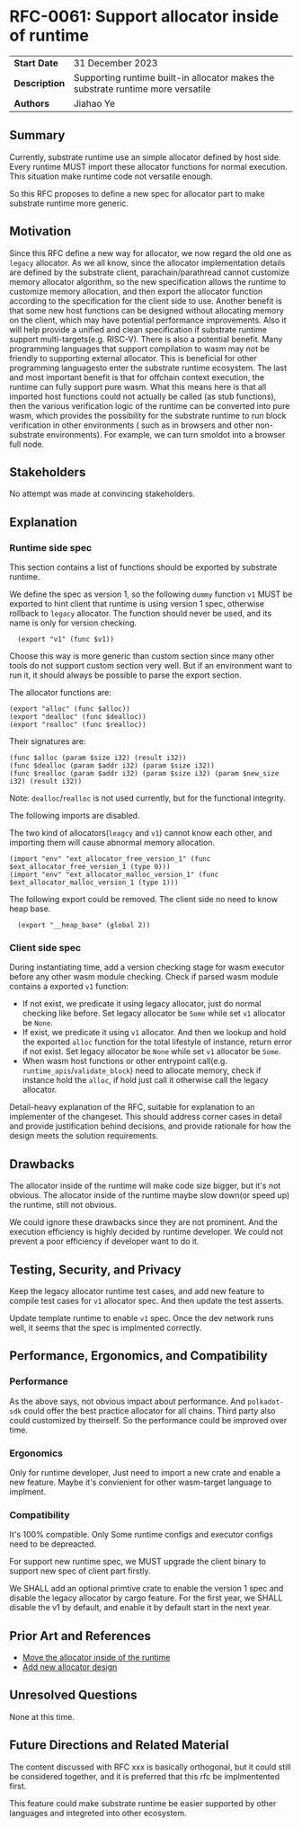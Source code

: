 # RFC-0061: Support allocator inside of runtime

|                 |                                                                                             |
| --------------- | ------------------------------------------------------------------------------------------- |
| **Start Date**  | 31 December 2023                                            |
| **Description** | Supporting runtime built-in allocator makes the substrate runtime more versatile |
| **Authors**     | Jiahao Ye |

## Summary

Currently, substrate runtime use an simple allocator defined by host side. Every runtime MUST
import these allocator functions for normal execution. This situation make runtime code not versatile enough.

So this RFC proposes to define a new spec for allocator part to make substrate runtime more generic.

## Motivation

Since this RFC define a new way for allocator, we now regard the old one as `legacy` allocator.
As we all know, since the allocator implementation details are defined by the substrate client, parachain/parathread cannot customize memory allocator algorithm, so the new specification allows the runtime to customize memory allocation, and then export the allocator function according to the specification for the client side to use.
Another benefit is that some new host functions can be designed without allocating memory on the client, which may have potential performance improvements. Also it will help provide a unified and clean specification if substrate runtime support multi-targets(e.g. RISC-V).
There is also a potential benefit. Many programming languages that support compilation to wasm may not be friendly to supporting external allocator. This is beneficial for other programming languages ​​to enter the substrate runtime ecosystem.
The last and most important benefit is that for offchain context execution, the runtime can fully support pure wasm. What this means here is that all imported host functions could not actually be called (as stub functions), then the various verification logic of the runtime can be converted into pure wasm, which provides the possibility for the substrate runtime to run block verification in other environments ( such as in browsers and other non-substrate environments). For example, we can turn smoldot into a browser full node.

## Stakeholders

No attempt was made at convincing stakeholders.

## Explanation

### Runtime side spec

This section contains a list of functions should be exported by substrate runtime.

We define the spec as version 1, so the following `dummy` function `v1` MUST be exported to hint
client that runtime is using version 1 spec, otherwise rollback to `legacy` allocator.
The function should never be used, and its name is only for version checking.

```wat
  (export "v1" (func $v1))
```

Choose this way is more generic than custom section since many other tools do not support custom section very well. But if an environment want to run it, it should always be possible to parse
the export section.

The allocator functions are:

```wat
(export "alloc" (func $alloc))
(export "dealloc" (func $dealloc))
(export "realloc" (func $realloc))
```

Their signatures are:

```wat
(func $alloc (param $size i32) (result i32))
(func $dealloc (param $addr i32) (param $size i32))
(func $realloc (param $addr i32) (param $size i32) (param $new_size i32) (result i32))
```

Note: `dealloc`/`realloc` is not used currently, but for the functional integrity.

The following imports are disabled.

The two kind of allocators(`leagcy` and `v1`) cannot know each other, and importing them will cause abnormal memory allocation.

```wat
(import "env" "ext_allocator_free_version_1" (func $ext_allocator_free_version_1 (type 0)))
(import "env" "ext_allocator_malloc_version_1" (func $ext_allocator_malloc_version_1 (type 1)))
```

The following export could be removed. The client side no need to know heap base.

```wat
  (export "__heap_base" (global 2))
```

### Client side spec

During instantiating time, add a version checking stage for wasm executor before any other wasm module checking.
Check if parsed wasm module contains a exported `v1` function:

- If not exist, we predicate it using legacy allocator, just do normal checking like before. Set legacy allocator be `Some` while set `v1` allocator be `None`.
- If exist, we predicate it using `v1` allocator. And then we lookup and hold the exported `alloc` function for the total lifestyle of instance, return error if not exist. Set legacy allocator be `None` while set `v1` allocator be `Some`.
- When wasm host functions or other entrypoint call(e.g. `runtime_apis`/`validate_block`) need to allocate memory, check if instance hold the `alloc`, if hold just call it otherwise call the legacy
allocator.

Detail-heavy explanation of the RFC, suitable for explanation to an implementer of the changeset. This should address corner cases in detail and provide justification behind decisions, and provide rationale for how the design meets the solution requirements.

## Drawbacks

The allocator inside of the runtime will make code size bigger, but it's not obvious.
The allocator inside of the runtime maybe slow down(or speed up) the runtime, still not obvious.

We could ignore these drawbacks since they are not prominent. And the execution efficiency is highly decided by runtime developer. We could not prevent a poor efficiency if developer want to do it.

## Testing, Security, and Privacy

Keep the legacy allocator runtime test cases, and add new feature to compile test cases for `v1` allocator spec. And then update the test asserts.

Update template runtime to enable `v1` spec. Once the dev network runs well, it seems that the spec is implmented correctly.

## Performance, Ergonomics, and Compatibility

### Performance

As the above says, not obvious impact about performance. And `polkadot-sdk` could offer the best practice allocator for all chains.
Third party also could customized by theirself. So the performance could be improved over time.

### Ergonomics

Only for runtime developer, Just need to import a new crate and enable a new feature. Maybe it's convienient for other wasm-target language to implment.

### Compatibility

It's 100% compatible. Only Some runtime configs and executor configs need to be depreacted.

For support new runtime spec, we MUST upgrade the client binary to support new spec of client part firstly.

We SHALL add an optional primtive crate to enable the version 1 spec and disable the legacy allocator by cargo feature.
For the first year, we SHALL disable the v1 by default, and enable it by default start in the next year.

## Prior Art and References

- [Move the allocator inside of the runtime](https://github.com/paritytech/substrate/issues/11883)
- [Add new allocator design](https://github.com/paritytech/polkadot-sdk/pull/1658)

## Unresolved Questions

None at this time.

## Future Directions and Related Material

The content discussed with RFC xxx is basically orthogonal, but it could still be considered together, and it is preferred that this rfc be implmentented first.

This feature could make substrate runtime be easier supported by other languages and integreted into other ecosystem.
